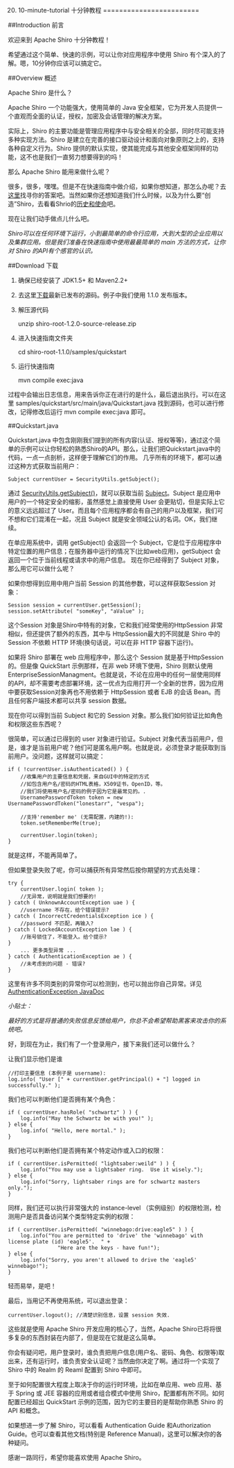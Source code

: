 20. 10-minute-tutorial 十分钟教程
========================

##Introduction 前言

欢迎来到 Apache Shiro 十分钟教程！

希望通过这个简单、快速的示例，可以让你对应用程序中使用 Shiro 有个深入的了解。嗯，10分钟你应该可以搞定它。

##Overview 概述

Apache Shiro 是什么？

Apache Shiro 一个功能强大，使用简单的 Java 安全框架，它为开发人员提供一个直观而全面的认证，授权，加密及会话管理的解决方案。

实际上，Shiro 的主要功能是管理应用程序中与安全相关的全部，同时尽可能支持多种实现方法。Shiro 是建立在完善的接口驱动设计和面向对象原则之上的，支持各种自定义行为。Shiro 提供的默认实现，使其能完成与其他安全框架同样的功能，这不也是我们一直努力想要得到的吗！

那么 Apache Shiro 能用来做什么呢？

很多，很多，嘿嘿。但是不在快速指南中做介绍，如果你想知道，那怎么办呢？去[这里](http://shiro.apache.org/features.html)找寻你的答案吧。当然如果你还想知道我们什么时候，以及为什么要“创造”Shiro，去看看Shrio的[历史和使命](http://shiro.apache.org/what-is-shiro.html)吧。

现在让我们动手做点儿什么吧。

*Shiro可以在任何环境下运行，小到最简单的命令行应用，大到大型的企业应用以及集群应用。但是我们准备在快速指南中使用最最简单的 main 方法的方式，让你对 Shiro 的API有个感官的认识。*

##Download 下载

1. 确保已经安装了 JDK1.5+ 和 Maven2.2+
2. 去这里[下载](http://shiro.apache.org/download.html)最新已发布的源码。例子中我们使用 1.1.0 发布版本。
3. 解压源代码

	unzip shiro-root-1.2.0-source-release.zip

4. 进入快速指南文件夹

	cd shiro-root-1.1.0/samples/quickstart

5. 运行快速指南

	mvn compile exec:java

过程中会输出日志信息，用来告诉你正在进行的是什么，最后退出执行。可以在这里 samples/quickstart/src/main/java/Quickstart.java 找到源码，也可以进行修改，记得修改后运行 mvn compile exec:java  即可。

##Quickstart.java

Quickstart.java 中包含刚刚我们提到的所有内容(认证、授权等等)，通过这个简单的示例可以让你轻松的熟悉Shiro的API。那么，让我们把Quickstart.java中的代码，一点一点剖析，这样便于理解它们的作用。 几乎所有的环境下，都可以通过这种方式获取当前用户：

	Subject currentUser = SecurityUtils.getSubject();

通过 [SecurityUtils.getSubject()](http://shiro.apache.org/static/current/apidocs/org/apache/shiro/SecurityUtils.html)，就可以获取当前 [Subject](https://github.com/waylau/apache-shiro-1.2.x-reference/blob/master/IV.%20Auxiliary%20Support%20%E8%BE%85%E5%8A%A9%E6%94%AF%E6%8C%81/14.%20Custom%20Subjects%20%E8%87%AA%E5%AE%9A%E4%B9%89%20Subject.md)。Subject 是应用中用户的一个特定安全的缩影，虽然感觉上直接使用 User 会更贴切，但是实际上它的意义远远超过了 User。而且每个应用程序都会有自己的用户以及框架，我们可不想和它们混淆在一起，况且 Subject 就是安全领域公认的名词。OK，我们继续。

在单应用系统中，调用 getSubject() 会返回一个 Subject，它是位于应用程序中特定位置的用户信息；在服务器中运行的情况下(比如web应用)，getSubject 会返回一个位于当前线程或请求中的用户信息。 现在你已经得到了 Subject 对象，那么用它可以做什么呢？

如果你想得到应用中用户当前 Session 的其他参数，可以这样获取Session 对象：

	Session session = currentUser.getSession();
	session.setAttribute( "someKey", "aValue" );

这个Session 对象是Shiro中特有的对象，它和我们经常使用的HttpSession 非常相似，但还提供了额外的东西，其中与 HttpSession最大的不同就是 Shiro 中的 Session 不依赖 HTTP 环境(换句话说，可以在非 HTTP 容器下运行)。

如果将 Shiro 部署在 web 应用程序中，那么这个 Session 就是基于HttpSession 的。但是像 QuickStart 示例那样，在非 web 环境下使用，Shiro 则默认使用 EnterpriseSessionManagment。也就是说，不论在应用中的任何一层使用同样的API，却不需要考虑部署环境，这一优点为应用打开一个全新的世界，因为应用中要获取Session对象再也不用依赖于 HttpSession 或者 EJB 的会话 Bean。而且任何客户端技术都可以共享 session 数据。

现在你可以得到当前 Subject 和它的 Session 对象。那么我们如何验证比如角色和权限这些东西呢？

很简单，可以通过已得到的 user 对象进行验证。Subject 对象代表当前用户，但是，谁才是当前用户呢？他们可是匿名用户啊。也就是说，必须登录才能获取到当前用户。没问题，这样就可以搞定：

	if ( !currentUser.isAuthenticated() ) {
	    //收集用户的主要信息和凭据，来自GUI中的特定的方式
		//如包含用户名/密码的HTML表格，X509证书，OpenID，等。
		//我们将使用用户名/密码的例子因为它是最常见的。.
	    UsernamePasswordToken token = new UsernamePasswordToken("lonestarr", "vespa");
	
	    //支持'remember me' (无需配置，内建的!):
	    token.setRememberMe(true);
	
	    currentUser.login(token);
	}


就是这样，不能再简单了。

但如果登录失败了呢，你可以捕获所有异常然后按你期望的方式去处理：

	try {
	    currentUser.login( token );
	    //无异常，说明就是我们想要的!
	} catch ( UnknownAccountException uae ) {
	    //username 不存在，给个错误提示?
	} catch ( IncorrectCredentialsException ice ) {
	    //password 不匹配，再输入?
	} catch ( LockedAccountException lae ) {
	    //账号锁住了，不能登入。给个提示?
	} 
	    ... 更多类型异常 ...
	} catch ( AuthenticationException ae ) {
	    //未考虑到的问题 - 错误?
	}


这里有许多不同类别的异常你可以检测到，也可以抛出你自己异常。详见
[AuthenticationException JavaDoc](http://shiro.apache.org/static/current/apidocs/org/apache/shiro/authc/AuthenticationException.html)

*小贴士：*

*最好的方式是将普通的失败信息反馈给用户，你总不会希望帮助黑客来攻击你的系统吧。*

好，到现在为止，我们有了一个登录用户，接下来我们还可以做什么？
 
让我们显示他们是谁

	//打印主要信息 (本例子是 username):
	log.info( "User [" + currentUser.getPrincipal() + "] logged in successfully." );

我们也可以判断他们是否拥有某个角色：
	
	if ( currentUser.hasRole( "schwartz" ) ) {
	    log.info("May the Schwartz be with you!" );
	} else {
	    log.info( "Hello, mere mortal." );
	}

我们也可以判断他们是否拥有某个特定动作或入口的权限：
	
	if ( currentUser.isPermitted( "lightsaber:weild" ) ) {
	    log.info("You may use a lightsaber ring.  Use it wisely.");
	} else {
	    log.info("Sorry, lightsaber rings are for schwartz masters only.");
	}

同样，我们还可以执行非常强大的 instance-level （实例级别）的权限检测，检测用户是否具备访问某个类型特定实例的权限：

	if ( currentUser.isPermitted( "winnebago:drive:eagle5" ) ) {
	    log.info("You are permitted to 'drive' the 'winnebago' with license plate (id) 'eagle5'.  " +
	                "Here are the keys - have fun!");
	} else {
	    log.info("Sorry, you aren't allowed to drive the 'eagle5' winnebago!");
	}

轻而易举，是吧！

最后，当用记不再使用系统，可以退出登录：

	currentUser.logout(); //清楚识别信息，设置 session 失效.

这些就是使用 Apache Shiro 开发应用的核心了，当然，Apache Shiro已将将很多复杂的东西封装在内部了，但是现在它就是这么简单。

你会有疑问吧，用户登录时，谁负责把用户信息(用户名、密码、角色、权限等)取出来，还有运行时，谁负责安全认证呢？当然由你决定了啊。通过将一个实现了 Shiro 中的 Realm 的 Reaml 配置到 Shiro 中即可。

至于如何配置很大程度上取决于你的运行时环境，比如在单应用、web 应用、基于 Spring 或 JEE 容器的应用或者组合模式中使用 Shiro，配置都有所不同。如何配置已经超出 QuickStart 示例的范围，因为它的主要目的是帮助你熟悉 Shiro 的 API 和概念。

如果想进一步了解 Shiro，可以看看 Authentication Guide 和Authorization Guide。也可以查看其他文档(特别是 Reference Manual)，这里可以解决你的各种疑问。

感谢一路同行，希望你能喜欢使用 Apache Shiro。